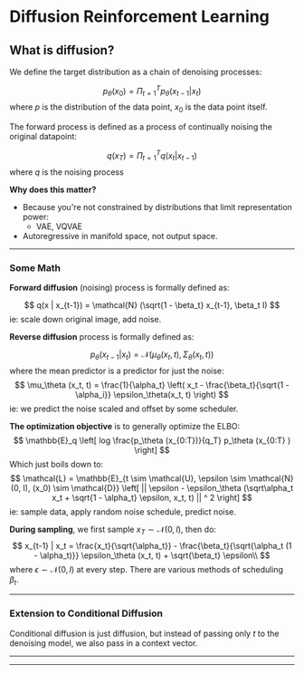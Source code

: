 # Diffusion Reinforcement Learning

## What is diffusion?

We define the target distribution as a chain of denoising processes:

$$
  p_\theta(x_0) = \Pi_{t=1}^T p_\theta(x_{t-1} | x_t)
$$
where $p$ is the distribution of the data point, $x_0$ is the data point itself.

The forward process is defined as a process of continually noising the original datapoint:

$$
  q(x_T) = \Pi_{t=1}^T q(x_t | x_{t-1})
$$
where $q$ is the noising process

**Why does this matter?**

- Because you're not constrained by distributions that limit representation power:
  - VAE, VQVAE
- Autoregressive in manifold space, not output space.

---

### Some Math

**Forward diffusion** (noising) process is formally defined as:

$$
  q(x | x_{t-1}) = \mathcal{N} (\sqrt{1 - \beta_t} x_{t-1}, \beta_t I)
$$
ie: scale down original image, add noise.

**Reverse diffusion** process is formally defined as:

$$
  p_\theta (x_{t-1} | x_t) = \mathcal{N} (\mu_\theta (x_t, t), \Sigma_\theta (x_t, t))
$$
where the mean predictor is a predictor for just the noise:
$$
  \mu_\theta (x_t, t) = \frac{1}{\alpha_t} \left(
    x_t - \frac{\beta_t}{\sqrt{1 - \alpha_i}} \epsilon_\theta(x_t, t) 
  \right)
$$
ie: we predict the noise scaled and offset by some scheduler.

**The optimization objective** is to generally optimize the ELBO:
$$
  \mathbb{E}_q \left[ 
    log \frac{p_\theta (x_{0:T})}{q_T}
p_\theta (x_{0:T}
) 
  \right]
$$
Which just boils down to:
$$
  \mathcal{L} = \mathbb{E}_{t \sim \mathcal{U}, \epsilon \sim \mathcal{N}(0, I), (x_0) \sim \mathcal{D}}
    \left[ 
      || \epsilon - \epsilon_\theta (\sqrt\alpha_t x_t + \sqrt{1 - \alpha_t} \epsilon, x_t, t) || ^ 2
    \right]
$$
ie: sample data, apply random noise schedule, predict noise.

**During sampling**, we first sample $x_T \sim \mathcal{N} (0, I)$, then do:
$$
  x_{t-1} | x_t = \frac{x_t}{\sqrt{\alpha_t}} - \frac{\beta_t}{\sqrt{\alpha_t (1 - \alpha_t)}} \epsilon_\theta (x_t, t) + \sqrt{\beta_t} \epsilon\\
$$
where $\epsilon \sim \mathcal{N}(0, I)$ at every step.
There are various methods of scheduling $\beta_t$.

---

### Extension to Conditional Diffusion

Conditional diffusion is just diffusion, but instead of passing only $t$ to the denoising model, we also pass in a context vector.

---
---







